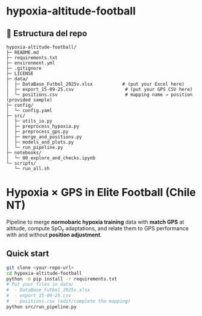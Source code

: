 # hypoxia-altitude-football

## 📁 Estructura del repo

```
hypoxia-altitude-football/
├─ README.md
├─ requirements.txt
├─ environment.yml
├─ .gitignore
├─ LICENSE
├─ data/
│  ├─ DataBase_Futbol_2025v.xlsx           # (put your Excel here)
│  ├─ export_15-09-25.csv                   # (put your GPS CSV here)
│  └─ positions.csv                         # mapping name → position (provided sample)
├─ config/
│  └─ config.yaml
├─ src/
│  ├─ utils_io.py
│  ├─ preprocess_hypoxia.py
│  ├─ preprocess_gps.py
│  ├─ merge_and_positions.py
│  ├─ models_and_plots.py
│  └─ run_pipeline.py
├─ notebooks/
│  └─ 00_explore_and_checks.ipynb
└─ scripts/
   └─ run_all.sh
```
# Hypoxia × GPS in Elite Football (Chile NT)

Pipeline to merge **normobaric hypoxia training** data with **match GPS** at altitude, compute SpO₂ adaptations, and relate them to GPS performance with and without **position adjustment**.

## Quick start
```bash
git clone <your-repo-url>
cd hypoxia-altitude-football
python -m pip install -r requirements.txt
# Put your files in data/
#  - DataBase_Futbol_2025v.xlsx
#  - export_15-09-25.csv
#  - positions.csv (edit/complete the mapping)
python src/run_pipeline.py
